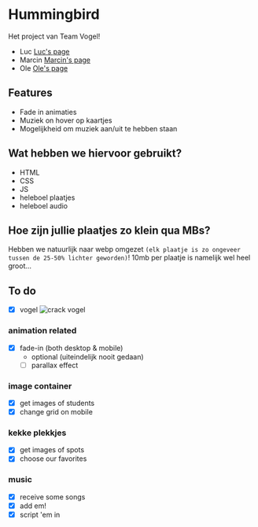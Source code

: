 
# Hummingbird

Het project van Team Vogel!
- Luc [Luc's page](https://debosos.github.io/your-tribe-profile-card/)
- Marcin [Marcin's page](https://marsgotbars.github.io/vite-card/)
- Ole [Ole's page](https://OFrqq.github.io/your-tribe-profile-card/)

## Features
- Fade in animaties
- Muziek on hover op kaartjes
- Mogelijkheid om muziek aan/uit te hebben staan

## Wat hebben we hiervoor gebruikt?

- HTML
- CSS
- JS
- heleboel plaatjes
- heleboel audio

## Hoe zijn jullie plaatjes zo klein qua MBs?

Hebben we natuurlijk naar webp omgezet `(elk plaatje is zo ongeveer tussen de 25-50% lichter geworden)`! 10mb per plaatje is namelijk wel heel groot...

## To do

- [x] vogel
![crack vogel](assets/Enge_vogel.svg)
### animation related
- [x]  fade-in (both desktop & mobile)
    - optional (uiteindelijk nooit gedaan)
    - [ ]  parallax effect

### image container
- [x] get images of students
- [x] change grid on mobile

### kekke plekkjes
- [x] get images of spots
- [x] choose our favorites

### music
- [x] receive some songs
- [x] add em!
- [x] script 'em in
